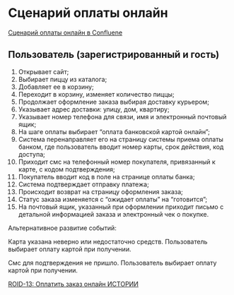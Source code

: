 # Сценарий оплаты онлайн

[Сценарий оплаты онлайн в Confluene](https://namiro.atlassian.net/l/c/0DPwNK67)


## Пользователь (зарегистрированный и гость)


1. Открывает сайт;
2. Выбирает пиццу из каталога;
3. Добавляет ее в корзину;
4. Переходит в корзину, изменяет количество пиццы;
5. Продолжает оформление заказа выбирая доставку курьером;
6. Указывает адрес доставки: улицу, дом, квартиру;
7. Указывает номер телефона для связи, имя и электронный почтовый ящик;
8. На шаге оплаты выбирает “оплата банковской картой онлайн”;
9. Система перенаправляет его на страницу системы приема оплаты банком, где пользователь вводит номер карты, срок действия, код доступа;
10. Приходит смс на телефонный номер покупателя, привязанный к карте, с кодом подтверждения;
11. Покупатель вводит код в поле на странице оплаты банка;
12. Система подтверждает отправку платежа;
13. Происходит возврат на страницу оформления заказа;
14. Статус заказа изменяется с “ожидает оплаты” на “готовится”;
15. На почтовый ящик, указанный при оформлении приходит письмо с детальной информацией заказа  и электронный чек о покупке.


Альтернативное развитие событий:


Карта указана неверно или недостаточно средств. Пользователь выбирает оплату картой при получении.


Смс для подтверждения не пришло. Пользователь выбирает оплату картой при получении.


[ROID-13: Оплатить заказ онлайн ИСТОРИИ ](https://namiro.atlassian.net/browse/ROID-13)